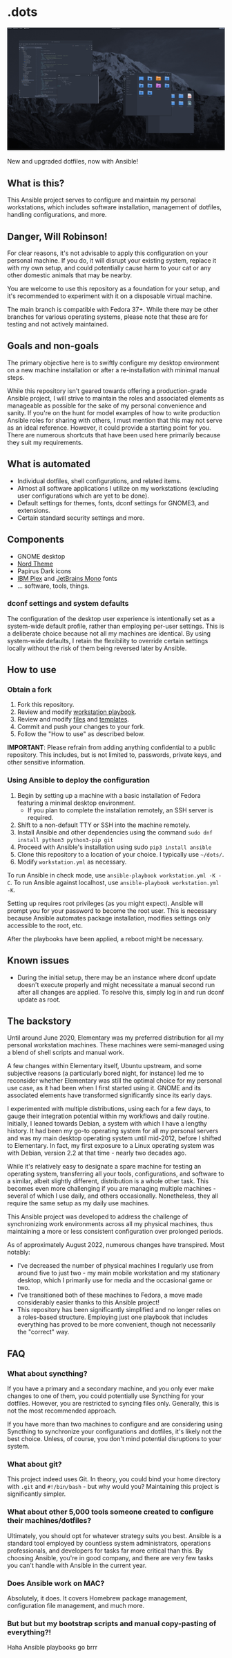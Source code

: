 # .dots

![Desktop](./screen.png)

New and upgraded dotfiles, now with Ansible!

## What is this?

This Ansible project serves to configure and maintain my personal workstations, which includes software installation,
management of dotfiles, handling configurations, and more.

## Danger, Will Robinson!

For clear reasons, it's not advisable to apply this configuration on your personal machine. If you do, it will
disrupt your existing system, replace it with my own setup, and could potentially cause harm to your cat or any other
domestic animals that may be nearby.

You are welcome to use this repository as a foundation for your setup, and it's recommended to experiment with it on a
disposable virtual machine.

The main branch is compatible with Fedora 37+. While there may be other branches for various operating systems,
please note that these are for testing and not actively maintained.

## Goals and non-goals

The primary objective here is to swiftly configure my desktop environment on a new machine installation or after a
re-installation with minimal manual steps.

While this repository isn't geared towards offering a production-grade Ansible project, I will strive to maintain the
roles and associated elements as manageable as possible for the sake of my personal convenience and sanity. If you're on
the hunt for model examples of how to write production Ansible roles for sharing with others, I must mention that this
may not serve as an ideal reference. However, it could provide a starting point for you. There are numerous shortcuts
that have been used here primarily because they suit my requirements.

## What is automated

- Individual dotfiles, shell configurations, and related items.
- Almost all software applications I utilize on my workstations (excluding user configurations which are yet to be
  done).
- Default settings for themes, fonts, dconf settings for GNOME3, and extensions.
- Certain standard security settings and more.

## Components

- GNOME desktop
- [Nord Theme](https://github.com/EliverLara/Nordic)
- Papirus Dark icons
- [IBM Plex](https://www.ibm.com/plex/) and [JetBrains Mono](https://www.jetbrains.com/lp/mono/) fonts
- ... software, tools, things.

### dconf settings and system defaults

The configuration of the desktop user experience is intentionally set as a system-wide default profile, rather than
employing per-user settings. This is a deliberate choice because not all my machines are identical. By using system-wide
defaults, I retain the flexibility to override certain settings locally without the risk of them being reversed later by
Ansible.

## How to use

### Obtain a fork

1. Fork this repository.
2. Review and modify [workstation playbook](./workstation.yml).
3. Review and modify [files](./files) and [templates](./templates).
4. Commit and push your changes to your fork.
5. Follow the "How to use" as described below.

**IMPORTANT**: Please refrain from adding anything confidential to a public repository. This includes, but is not
limited to, passwords, private keys, and other sensitive information.

### Using Ansible to deploy the configuration

1. Begin by setting up a machine with a basic installation of Fedora featuring a minimal desktop environment.
    - If you plan to complete the installation remotely, an SSH server is required.
2. Shift to a non-default TTY or SSH into the machine remotely.
3. Install Ansible and other dependencies using the command `sudo dnf install python3 python3-pip git`
4. Proceed with Ansible's installation using sudo `pip3 install ansible`
5. Clone this repository to a location of your choice. I typically use `~/dots/`.
6. Modify `workstation.yml` as necessary.

To run Ansible in check mode, use `ansible-playbook workstation.yml -K -C`.
To run Ansible against localhost, use `ansible-playbook workstation.yml -K`.

Setting up requires root privileges (as you might expect). Ansible will prompt you for your password to become the root
user. This is necessary because Ansible automates package installation, modifies settings only accessible to the root,
etc.

After the playbooks have been applied, a reboot might be necessary.

## Known issues

- During the initial setup, there may be an instance where dconf update doesn't execute properly and might necessitate a
  manual second run after all changes are applied. To resolve this, simply log in and run dconf update as root.

## The backstory

Until around June 2020, Elementary was my preferred distribution for all my personal workstation machines. These
machines were semi-managed using a blend of shell scripts and manual work.

A few changes within Elementary itself, Ubuntu upstream, and some subjective reasons (a particularly bored night, for
instance) led me to reconsider whether Elementary was still the optimal choice for my personal use case, as it had been
when I first started using it. GNOME and its associated elements have transformed significantly since its early days.

I experimented with multiple distributions, using each for a few days, to gauge their integration potential within my
workflows and daily routine. Initially, I leaned towards Debian, a system with which I have a lengthy history. It had
been my go-to operating system for all my personal servers and was my main desktop operating system until mid-2012,
before I shifted to Elementary. In fact, my first exposure to a Linux operating system was with Debian, version 2.2 at
that time - nearly two decades ago.

While it's relatively easy to designate a spare machine for testing an operating system, transferring all your tools,
configurations, and software to a similar, albeit slightly different, distribution is a whole other task. This becomes
even more challenging if you are managing multiple machines - several of which I use daily, and others occasionally.
Nonetheless, they all require the same setup as my daily use machines.

This Ansible project was developed to address the challenge of synchronizing work environments across all my physical
machines, thus maintaining a more or less consistent configuration over prolonged periods.

As of approximately August 2022, numerous changes have transpired. Most notably:

- I've decreased the number of physical machines I regularly use from around five to just two - my main mobile
  workstation and my stationary desktop, which I primarily use for media and the occasional game or two.
- I've transitioned both of these machines to Fedora, a move made considerably easier thanks to this Ansible project!
- This repository has been significantly simplified and no longer relies on a roles-based structure. Employing just one
  playbook that includes everything has proved to be more convenient, though not necessarily the "correct" way.

## FAQ

### What about syncthing?

If you have a primary and a secondary machine, and you only ever make changes to one of them, you could potentially use
Syncthing for your dotfiles. However, you are restricted to syncing files only. Generally, this is not the most
recommended approach.

If you have more than two machines to configure and are considering using Syncthing to synchronize your configurations
and dotfiles, it's likely not the best choice. Unless, of course, you don't mind potential disruptions to your system.

### What about git?

This project indeed uses Git. In theory, you could bind your home directory with `.git` and `#!/bin/bash` - but why
would you? Maintaining this project is significantly simpler.

### What about other 5,000 tools someone created to configure their machines/dotfiles?

Ultimately, you should opt for whatever strategy suits you best. Ansible is a standard tool employed by countless system
administrators, operations professionals, and developers for tasks far more critical than this. By choosing Ansible,
you're in good company, and there are very few tasks you can't handle with Ansible in the current year.

### Does Ansible work on MAC?

Absolutely, it does. It covers Homebrew package management, configuration file management, and much more.

### But but but my bootstrap scripts and manual copy-pasting of everything?!

Haha Ansible playbooks go brrr

    
